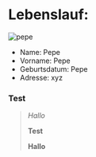 # Lebenslauf:

![pepe](https://www.br.de/puls/themen/netz/pepe-der-frosch-mem-100~_v-img__16__9__l_-1dc0e8f74459dd04c91a0d45af4972b9069f1135.jpg?version=4ca31"pepe")


* Name: 		Pepe
* Vorname:		Pepe
* Geburtsdatum:	Pepe
* Adresse:		xyz

### Test

> *Hallo*
>
> **Test**
>
> __Hallo__


